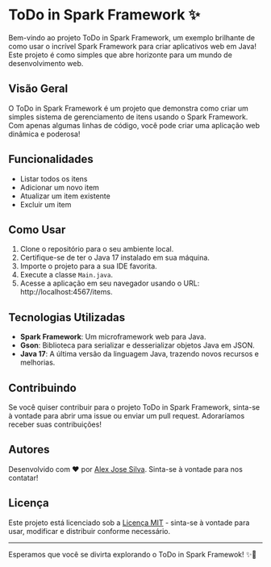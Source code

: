 # ToDo in Spark Framework ✨

Bem-vindo ao projeto ToDo in Spark Framework, um exemplo brilhante de como usar o incrível Spark Framework para criar aplicativos web em Java! 
Este projeto é como simples que abre horizonte para um mundo de desenvolvimento web.

## Visão Geral

O ToDo in Spark Framework é um projeto que demonstra como criar um simples sistema de gerenciamento de itens usando o Spark Framework. 
Com apenas algumas linhas de código, você pode criar uma aplicação web dinâmica e poderosa!

## Funcionalidades

- Listar todos os itens
- Adicionar um novo item
- Atualizar um item existente
- Excluir um item

## Como Usar

1. Clone o repositório para o seu ambiente local.
2. Certifique-se de ter o Java 17 instalado em sua máquina.
3. Importe o projeto para a sua IDE favorita.
4. Execute a classe `Main.java`.
5. Acesse a aplicação em seu navegador usando o URL: http://localhost:4567/items.

## Tecnologias Utilizadas

- **Spark Framework**: Um microframework web para Java.
- **Gson**: Biblioteca para serializar e desserializar objetos Java em JSON.
- **Java 17**: A última versão da linguagem Java, trazendo novos recursos e melhorias.

## Contribuindo

Se você quiser contribuir para o projeto ToDo in Spark Framework, sinta-se à vontade para abrir uma issue ou enviar um pull request. Adoraríamos receber suas contribuições!

## Autores

Desenvolvido com ❤️ por [Alex Jose Silva](https://www.linkedin.com/in/alexjosesilva/). Sinta-se à vontade para nos contatar!

## Licença

Este projeto está licenciado sob a [Licença MIT](https://opensource.org/licenses/MIT) - sinta-se à vontade para usar, modificar e distribuir conforme necessário.

---

Esperamos que você se divirta explorando o ToDo in Spark Framewok! ✨🚀
